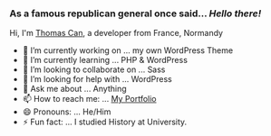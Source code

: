 ### As a famous republican general once said... *Hello there!*

Hi, I'm [Thomas Can](https://toma.dev/), a developer from France, Normandy

- 🔭 I’m currently working on ... my own WordPress Theme
- 🌱 I’m currently learning ... PHP & WordPress
- 👯 I’m looking to collaborate on ... Sass
- 🤔 I’m looking for help with ... WordPress
- 💬 Ask me about ... Anything
- 📫 How to reach me: ... [My Portfolio](https://www.toma.dev)
- 😄 Pronouns: ... He/Him
- ⚡ Fun fact: ... I studied History at University. 

